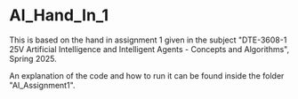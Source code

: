 # AI_Hand_In_1
This is based on the hand in assignment 1 given in the subject 
"DTE-3608-1 25V Artificial Intelligence and Intelligent Agents - Concepts and Algorithms", Spring 2025.



An explanation of the code and how to run it can be found inside the folder "AI_Assignment1".
